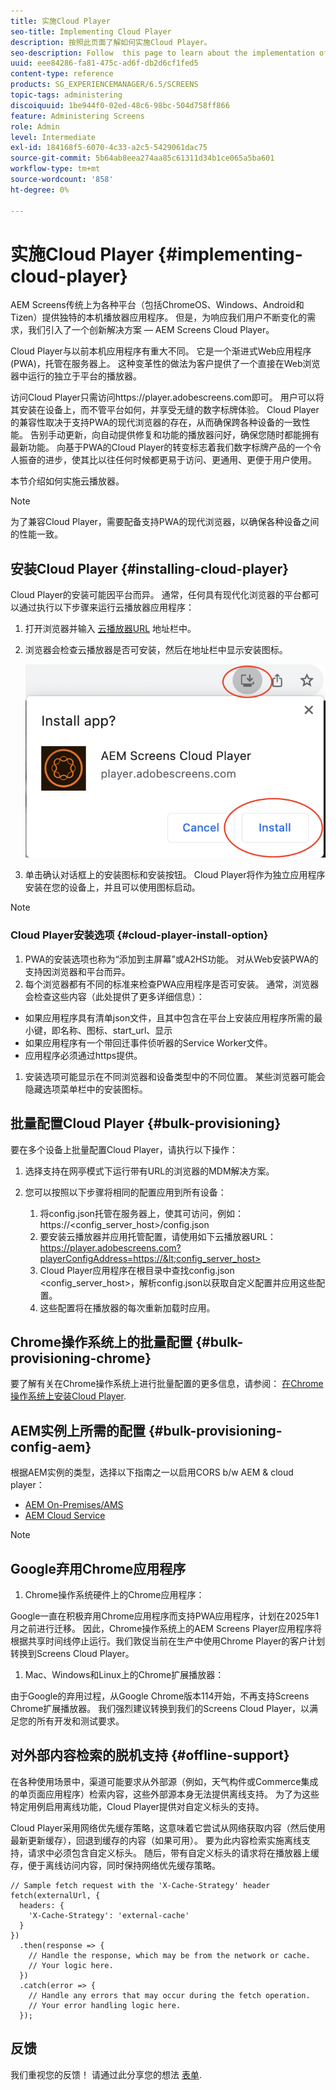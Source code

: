 ```yaml
---
title: 实施Cloud Player
seo-title: Implementing Cloud Player
description: 按照此页面了解如何实施Cloud Player。
seo-description: Follow  this page to learn about the implementation of the Cloud Player.
uuid: eee84286-fa81-475c-ad6f-db2d6cf1fed5
content-type: reference
products: SG_EXPERIENCEMANAGER/6.5/SCREENS
topic-tags: administering
discoiquuid: 1be944f0-02ed-48c6-98bc-504d758ff866
feature: Administering Screens
role: Admin
level: Intermediate
exl-id: 184168f5-6070-4c33-a2c5-5429061dac75
source-git-commit: 5b64ab8eea274aa85c61311d34b1ce065a5ba601
workflow-type: tm+mt
source-wordcount: '858'
ht-degree: 0%

---
```


# 实施Cloud Player  {#implementing-cloud-player}

AEM Screens传统上为各种平台（包括ChromeOS、Windows、Android和Tizen）提供独特的本机播放器应用程序。 但是，为响应我们用户不断变化的需求，我们引入了一个创新解决方案 — AEM Screens Cloud Player。

Cloud Player与以前本机应用程序有重大不同。 它是一个渐进式Web应用程序(PWA)，托管在服务器上。 这种变革性的做法为客户提供了一个直接在Web浏览器中运行的独立于平台的播放器。

访问Cloud Player只需访问https://player.adobescreens.com即可。 用户可以将其安装在设备上，而不管平台如何，并享受无缝的数字标牌体验。 Cloud Player的兼容性取决于支持PWA的现代浏览器的存在，从而确保跨各种设备的一致性能。 告别手动更新，向自动提供修复和功能的播放器问好，确保您随时都能拥有最新功能。 向基于PWA的Cloud Player的转变标志着我们数字标牌产品的一个令人振奋的进步，使其比以往任何时候都更易于访问、更通用、更便于用户使用。

本节介绍如何实施云播放器。

>[!NOTE]
>
>为了兼容Cloud Player，需要配备支持PWA的现代浏览器，以确保各种设备之间的性能一致。

## 安装Cloud Player {#installing-cloud-player}

Cloud Player的安装可能因平台而异。 通常，任何具有现代化浏览器的平台都可以通过执行以下步骤来运行云播放器应用程序：

1. 打开浏览器并输入 [云播放器URL](https://player.adobescreens.com) 地址栏中。
1. 浏览器会检查云播放器是否可安装，然后在地址栏中显示安装图标。

   ![图像](/help/user-guide/assets/cloud-player-install.png)

1. 单击确认对话框上的安装图标和安装按钮。 Cloud Player将作为独立应用程序安装在您的设备上，并且可以使用图标启动。

>[!NOTE]
>
>### Cloud Player安装选项 {#cloud-player-install-option}
>
1. PWA的安装选项也称为“添加到主屏幕”或A2HS功能。  对从Web安装PWA的支持因浏览器和平台而异。
1. 每个浏览器都有不同的标准来检查PWA应用程序是否可安装。 通常，浏览器会检查这些内容（此处提供了更多详细信息）：
>
* 如果应用程序具有清单json文件，且其中包含在平台上安装应用程序所需的最小键，即名称、图标、start_url、显示
* 如果应用程序有一个带回迁事件侦听器的Service Worker文件。
* 应用程序必须通过https提供。
>
1. 安装选项可能显示在不同浏览器和设备类型中的不同位置。 某些浏览器可能会隐藏选项菜单栏中的安装图标。

## 批量配置Cloud Player {#bulk-provisioning}

要在多个设备上批量配置Cloud Player，请执行以下操作：

1. 选择支持在网亭模式下运行带有URL的浏览器的MDM解决方案。
1. 您可以按照以下步骤将相同的配置应用到所有设备：

   1. 将config.json托管在服务器上，使其可访问，例如：https://&lt;config_server_host>/config.json
   1. 要安装云播放器并应用托管配置，请使用如下云播放器URL： https://player.adobescreens.com?playerConfigAddress=https://&lt;config_server_host>
   1. Cloud Player应用程序在根目录中查找config.json &lt;config_server_host>，解析config.json以获取自定义配置并应用这些配置。
   1. 这些配置将在播放器的每次重新加载时应用。

## Chrome操作系统上的批量配置 {#bulk-provisioning-chrome}

要了解有关在Chrome操作系统上进行批量配置的更多信息，请参阅： [在Chrome操作系统上安装Cloud Player](https://main--screens-franklin-documentation--hlxscreens.hlx.page/updates/cloud-player/guides/chromeos-install-cloud-player).

## AEM实例上所需的配置 {#bulk-provisioning-config-aem}

根据AEM实例的类型，选择以下指南之一以启用CORS b/w AEM &amp; cloud player：
* [AEM On-Premises/AMS](https://main--screens-franklin-documentation--hlxscreens.hlx.live/updates/cloud-player/guides/cors-settings-aem-onpremandams)
* [AEM Cloud Service](https://main--screens-franklin-documentation--hlxscreens.hlx.live/updates/cloud-player/guides/cors-settings-aem-cs)

>[!NOTE]
>
## Google弃用Chrome应用程序
>
1. Chrome操作系统硬件上的Chrome应用程序：
>
Google一直在积极弃用Chrome应用程序而支持PWA应用程序，计划在2025年1月之前进行迁移。 因此，Chrome操作系统上的AEM Screens Player应用程序将根据共享时间线停止运行。我们敦促当前在生产中使用Chrome Player的客户计划转换到Screens Cloud Player。
>
1. Mac、Windows和Linux上的Chrome扩展播放器：
>
由于Google的弃用过程，从Google Chrome版本114开始，不再支持Screens Chrome扩展播放器。 我们强烈建议转换到我们的Screens Cloud Player，以满足您的所有开发和测试要求。

## 对外部内容检索的脱机支持 {#offline-support}

在各种使用场景中，渠道可能要求从外部源（例如，天气构件或Commerce集成的单页面应用程序）检索内容，这些外部源本身无法提供离线支持。 为了为这些特定用例启用离线功能，Cloud Player提供对自定义标头的支持。

Cloud Player采用网络优先缓存策略，这意味着它尝试从网络获取内容（然后使用最新更新缓存），回退到缓存的内容（如果可用）。 要为此内容检索实施离线支持，请求中必须包含自定义标头。 随后，带有自定义标头的请求将在播放器上缓存，便于离线访问内容，同时保持网络优先缓存策略。

```
// Sample fetch request with the 'X-Cache-Strategy' header
fetch(externalUrl, {
  headers: {
    'X-Cache-Strategy': 'external-cache'
  }
})
  .then(response => {
    // Handle the response, which may be from the network or cache.
    // Your logic here.
  })
  .catch(error => {
    // Handle any errors that may occur during the fetch operation.
    // Your error handling logic here.
  }); 
```

## 反馈

我们重视您的反馈！ 请通过此分享您的想法 [表单](https://forms.office.com/r/MQXX9JsuEd).
